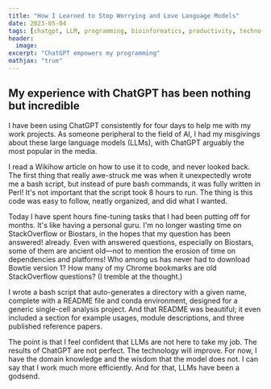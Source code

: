 ```yaml
---
title: "How I Learned to Stop Worrying and Love Language Models"
date: 2023-05-04
tags: [chatgpt, LLM, programming, bioinformatics, productivity, techno-fear, techno-joy]
header:
  image: 
excerpt: "ChatGPT empowers my programming"
mathjax: "true"
---
```


## My experience with ChatGPT has been nothing but incredible

I have been using ChatGPT consistently for four days to help me with my work projects. As someone peripheral to the field of AI, 
I had my misgivings about these large language models (LLMs), with ChatGPT arguably the most popular in the media. 

I read a Wikihow article on how to use it to code, and never looked back. The first thing that really awe-struck me was when it
unexpectedly wrote me a bash script, but instead of pure bash commands, it was fully written in Perl! It's not important that the 
script took 8 hours to run. The thing is this code was easy to follow, neatly organized, and did what I wanted.

Today I have spent hours fine-tuning tasks that I had been putting off for months. It's like having a personal guru. 
I'm no longer wasting time on StackOverflow or Biostars, in the hopes that my question has been answered! already. Even with answered questions, especially on Biostars, some of them are ancient old&mdash;not to mention the erosion of time on dependencies and platforms! Who among us has never had to download Bowtie version 1? How many of my Chrome bookmarks are old StackOverflow questions? (I tremble at the thought.)

I wrote a bash script that auto-generates a directory with a given name, complete with a README file and conda environment, designed for a generic single-cell analysis project. And that README was beautiful; it even included a section for example usages, module descriptions, and three published reference papers.

The point is that I feel confident that LLMs are not here to take my job. The results of ChatGPT are not perfect. The technology 
will improve. For now, I have the domain knowledge and the wisdom that the model does not. I can say that I work much more 
efficiently. And for that, LLMs have been a godsend. 
